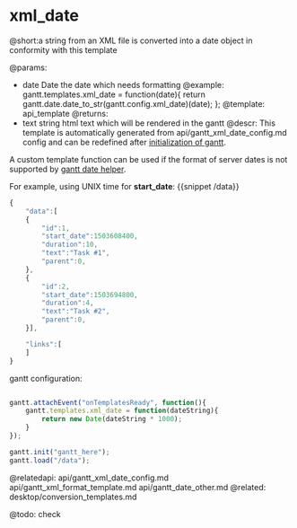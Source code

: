 xml_date
=============
@short:a string from an XML file is converted into a date object in conformity with this template
	
@params:
- date	Date	the date which needs formatting
@example:
gantt.templates.xml_date = function(date){
	return gantt.date.date_to_str(gantt.config.xml_date)(date);
};
@template:	api_template
@returns:
- text		string		html text which will be rendered in the gantt
@descr:
This template is automatically generated from api/gantt_xml_date_config.md config and can be redefined after [initialization of gantt](api/gantt_init.md).

A custom template function can be used if the format of server dates is not supported by [gantt date helper](api/gantt_date_other.md).

For example, using UNIX time for **start_date**: 
{{snippet /data}}
~~~js
{
	"data":[
	{
		"id":1,
		"start_date":1503608400,
		"duration":10,
		"text":"Task #1",
		"parent":0,
	},
	{
		"id":2,
		"start_date":1503694800,
		"duration":4,
		"text":"Task #2",
		"parent":0,
	}],

	"links":[
	]
}
~~~

gantt configuration:

~~~js

gantt.attachEvent("onTemplatesReady", function(){
	gantt.templates.xml_date = function(dateString){
		return new Date(dateString * 1000);
	}
});

gantt.init("gantt_here");
gantt.load("/data");

~~~



@relatedapi:
	api/gantt_xml_date_config.md
	api/gantt_xml_format_template.md
	api/gantt_date_other.md
@related:
	desktop/conversion_templates.md
	
@todo:
	check
